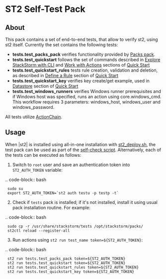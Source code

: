 ST2 Self-Test Pack
==================

About
-----
This pack contains a set of end-to-end tests, that allow to verify st2, using st2 itself. Currently the set contains the following tests:

* **tests.test_packs_pack** verifies functionality provided by [Packs pack](http://docs.stackstorm.com/packs.html#getting-a-pack).
* **tests.test_quickstart** follows the set of commands described in [Explore StackStorm with CLI](http://docs.stackstorm.com/start.html#explore-st2-with-cli) and [Work with Actions](http://docs.stackstorm.com/start.html#work-with-actions) sections of [Quick Start](http://docs.stackstorm.com/start.html)
* **tests.test_quickstart_rules** tests rule creation, validation and deletion, as described in [Define a Rule](http://docs.stackstorm.com/start.html#define-a-rule) section of [Quick Start](http://docs.stackstorm.com/start.html)
* **tests.test_quickstart_key** verifies key create/get example, used in [Datastore](http://docs.stackstorm.com/start.html#datastore) section of [Quick Start](http://docs.stackstorm.com/start.html)
* **tests.test_windows_runners** verifies Windows runner prerequisites and if Windows host was specified, runs an action using core.windows_cmd. This workflow requires 3 parameters: windows_host, windows_user and windows_password.

All tests utilize [ActionChain](http://docs.stackstorm.com/actionchain.html).

Usage
-----
When |st2| is installed using all-in-one installation with [st2_deploy.sh](http://docs.stackstorm.com/install/index.html), the test pack can be used as part of the [self-check script](http://docs.stackstorm.com/troubleshooting.html#running-self-verification). Alternatively, each of the tests can be executed as follows:

1. Switch to `root` user and save an authentication token into `ST2_AUTH_TOKEN` variable:

.. code-block:: bash

     sudo su
     export ST2_AUTH_TOKEN=`st2 auth testu -p testp -t`

2. Check if ``tests`` pack is installed; if it's not installed, install it using usual pack installation routine. For example:

.. code-block:: bash

     sudo cp -r /usr/share/stackstorm/tests /opt/stackstorm/packs/
     st2ctl reload --register-all

3. Run actions using ``st2 run test_name token=${ST2_AUTH_TOKEN}``:

.. code-block:: bash

     st2 run tests.test_packs_pack token=${ST2_AUTH_TOKEN}
     st2 run tests.test_quickstart token=${ST2_AUTH_TOKEN}
     st2 run tests.test_quickstart_rules token=${ST2_AUTH_TOKEN}
     st2 run tests.test_quickstart_key token=${ST2_AUTH_TOKEN}
